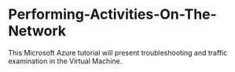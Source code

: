# Performing-Activities-On-The-Network
This Microsoft Azure tutorial will  present troubleshooting and  traffic examination in the Virtual Machine. 

